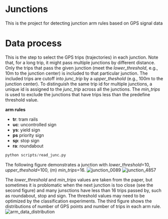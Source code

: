 # Junctions
This is the project for detecting junction arm rules based on GPS signal data 


# Data process
This is the step to select the GPS trips (trajectories) in each junction.
Note that, for a long trip, it might pass multiple junctions by different distance. Only the trips that pass the given junction (meet the *lower_threshold*, e.g., 10m to the junction center) is included to that particular junction. The included trips are cutoff into *junc_trip* by a *upper_theshold* (e.g., 100m to the junction center). 
To distinguish the same trip id for multiple junctions, a unique id is assigned to the *junc_trip* across all the junctions. The *min_trips* is used to exclude the junctions that have trips less than the predefine threshold value.

**arm rules**
- **tr**: tram rails
- **uc**: uncontrolled sign
- **ys**: yield sign
- **ps** priority sign
- **sp**: stop sign
- **ra**: roundabout
 
``` python
python scripts/read_junc.py
```

The following figure demonstrates a junction with *lower_threshold*=10, *upper_theshold*=100, (m) *min_trips*=16.
![junction_0089](https://github.com/haohao11/Junctions/blob/master/analysis/junctTrajs_0089_165.png)
![junction_4857](https://github.com/haohao11/Junctions/blob/master/analysis/junctTrajs_4857_139.png)

The *lower_threshold* and *min_trips* values are taken from the paper, but sometimes it is problomatic when the next junction is too close (see the second figure) and many junsctions have less than 16 trips passed by, such as roundabout, stop and sign. The threshold values may need to be optimized by the classification experiments. The third figure shows the distributions of number of GPS points and number of trips in each arm rule.
![arm_data_distribution](https://github.com/haohao11/Junctions/blob/master/analysis/data_distribution.png)

